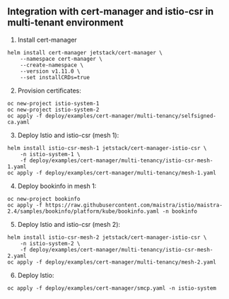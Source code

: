 ## Integration with cert-manager and istio-csr in multi-tenant environment

1. Install cert-manager
```shell
helm install cert-manager jetstack/cert-manager \
    --namespace cert-manager \
    --create-namespace \
    --version v1.11.0 \
    --set installCRDs=true
```

2. Provision certificates:
```shell
oc new-project istio-system-1
oc new-project istio-system-2
oc apply -f deploy/examples/cert-manager/multi-tenancy/selfsigned-ca.yaml
```

3. Deploy Istio and istio-csr (mesh 1):
```shell
helm install istio-csr-mesh-1 jetstack/cert-manager-istio-csr \
    -n istio-system-1 \
    -f deploy/examples/cert-manager/multi-tenancy/istio-csr-mesh-1.yaml
oc apply -f deploy/examples/cert-manager/multi-tenancy/mesh-1.yaml
```

4. Deploy bookinfo in mesh 1:
```shell
oc new-project bookinfo
oc apply -f https://raw.githubusercontent.com/maistra/istio/maistra-2.4/samples/bookinfo/platform/kube/bookinfo.yaml -n bookinfo
```

5. Deploy Istio and istio-csr (mesh 2):
```shell
helm install istio-csr-mesh-2 jetstack/cert-manager-istio-csr \
    -n istio-system-2 \
    -f deploy/examples/cert-manager/multi-tenancy/istio-csr-mesh-2.yaml
oc apply -f deploy/examples/cert-manager/multi-tenancy/mesh-2.yaml
```

6. Deploy Istio:
```shell
oc apply -f deploy/examples/cert-manager/smcp.yaml -n istio-system
```

